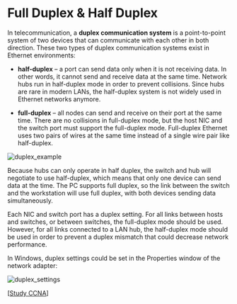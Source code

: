 # Full Duplex & Half Duplex

In telecommunication, a **duplex communication system** is a point-to-point system of two devices that can communicate with each other in both direction.
These two types of duplex communication systems exist in Ethernet environments:

- **half-duplex** – a port can send data only when it is not receiving data.
  In other words, it cannot send and receive data at the same time.
  Network hubs run in half-duplex mode in order to prevent collisions.
  Since hubs are rare in modern LANs, the half-duplex system is not widely used in Ethernet networks anymore.

- **full-duplex** – all nodes can send and receive on their port at the same time.
  There are no collisions in full-duplex mode, but the host NIC and the switch port must support the full-duplex mode.
  Full-duplex Ethernet uses two pairs of wires at the same time instead of a single wire pair like half-duplex.

<img src="https://www.dropbox.com/s/elsr25tk43eriq0/half_full_duplex_example.jpg?dl=1" alt="duplex_example" class="inline" />

Because hubs can only operate in half duplex, the switch and hub will negotiate to use half-duplex, which means that only one device can send data at the time.
The PC supports full duplex, so the link between the switch and the workstation will use full duplex, with both devices sending data simultaneously.

Each NIC and switch port has a duplex setting.
For all links between hosts and switches, or between switches, the full-duplex mode should be used. However, for all links connected to a LAN hub, the half-duplex mode should be used in order to prevent a duplex mismatch that could decrease network performance.

In Windows, duplex settings could be set in the Properties window of the network adapter:

<img src="https://www.dropbox.com/s/co3ct31n2juqsts/duplex_settings.jpg?dl=1" alt="duplex_settings" class="inline" />

[[Study CCNA](https://study-ccna.com/half-duplex-and-full-duplex/)]
